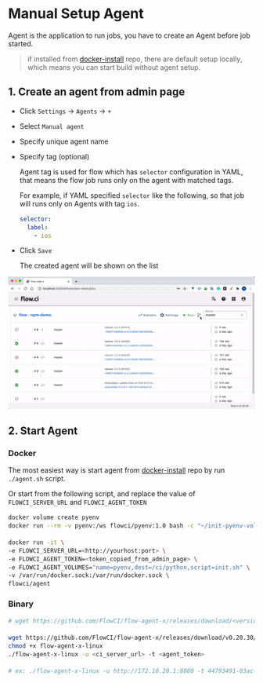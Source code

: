 # Manual Setup Agent

Agent is the application to run jobs, you have to create an Agent before job started.

> if installed from [docker-install](https://github.com/FlowCI/docker-install.git) repo, there are default setup locally, which means you can start build without agent setup.

## 1. Create an agent from admin page

* Click `Settings` -> `Agents` -> `+`
* Select `Manual agent`
* Specify unique agent name
* Specify tag (optional)

    Agent tag is used for flow which has `selector` configuration in YAML, that means the flow job runs only on the agent with matched tags.

    For example, if YAML specified `selector` like the following, so that job will runs only on Agents with tag `ios`.

    ```yaml
    selector:
      label:
        - ios
    ```

* Click `Save`

    The created agent will be shown on the list

![how to create agent](../../src/agents/create_agent.gif)

## 2. Start Agent

### Docker

The most easiest way is start agent from [docker-install](https://github.com/flowci/docker-install) repo by run `./agent.sh` script.

Or start from the following script, and replace the value of `FLOWCI_SERVER_URL` and `FLOWCI_AGENT_TOKEN`

```bash
docker volume create pyenv
docker run --rm -v pyenv:/ws flowci/pyenv:1.0 bash -c "~/init-pyenv-volume.sh"

docker run -it \
-e FLOWCI_SERVER_URL=<http://yourhost:port> \
-e FLOWCI_AGENT_TOKEN=<token_copied_from_admin_page> \
-e FLOWCI_AGENT_VOLUMES="name=pyenv,dest=/ci/python,script=init.sh" \
-v /var/run/docker.sock:/var/run/docker.sock \
flowci/agent
```

### Binary

```bash
# wget https://github.com/FlowCI/flow-agent-x/releases/download/<version>/flow-agent-x-<os>

wget https://github.com/FlowCI/flow-agent-x/releases/download/v0.20.30/flow-agent-x-linux
chmod +x flow-agent-x-linux
./flow-agent-x-linux -u <ci_server_url> -t <agent_token>

# ex: ./flow-agent-x-linux -u http://172.10.20.1:8080 -t 44793491-03ac-4a3c-8c59-1f09b7c9d0e3
```
